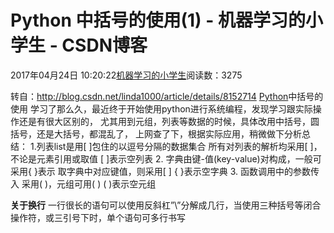 
# Python 中括号的使用(1) - 机器学习的小学生 - CSDN博客


2017年04月24日 10:20:22[机器学习的小学生](https://me.csdn.net/xuluhui123)阅读数：3275


转自：http://blog.csdn.net/linda1000/article/details/8152714
[Python](http://lib.csdn.net/base/python)中括号的使用
学习了那么久，最近终于开始使用python进行系统编程，发现学习跟实际操作还是有很大区别的，
尤其用到元组，列表等数据的时候，具体改用中括号，圆括号，还是大括号，都混乱了，
上网查了下，根据实际应用，稍微做下分析总结：
1.列表list是用[ ]包住的以逗号分隔的数据集合
所有对列表的解析均采用[ ]，不论是元素引用或取值
[ ]表示空列表
2. 字典由键-值(key-value)对构成，一般可采用{ }表示
取字典中对应键值，则采用[ ]
{ }表示空字典
3. 函数调用中的参数传入 采用( )，元组可用( )
( )表示空元组

**关于换行**
一行很长的语句可以使用反斜杠”\”分解成几行，当使用三种括号等闭合操作符，或三引号下时，单个语句可多行书写




